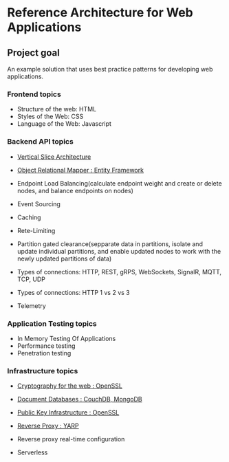 # Reference Architecture for Web Applications

## Project goal

An example solution that uses best practice patterns for developing web applications.


### Frontend topics

* Structure of the web: HTML
* Styles of the Web: CSS
* Language of the Web: Javascript

### Backend API topics

* [Vertical Slice Architecture](/Studies/1.vertical_slice_architecture.md)
* [Object Relational Mapper : Entity Framework](/Studies/6.object_relational_mappers.md)

* Endpoint Load Balancing(calculate endpoint weight and create or delete nodes, and balance endpoints on nodes)
* Event Sourcing
* Caching
* Rete-Limiting
* Partition gated clearance(sepparate data in partitions, isolate and update individual partitions, and enable
updated nodes to work with the newly updated partitions of data)
* Types of connections: HTTP, REST, gRPS, WebSockets, SignalR, MQTT, TCP, UDP
* Types of connections: HTTP 1 vs 2 vs 3
* Telemetry

### Application Testing topics

* In Memory Testing Of Applications
* Performance testing
* Penetration testing

### Infrastructure topics

* [Cryptography for the web : OpenSSL](/Studies/3.cryptography_for_web.md)
* [Document Databases : CouchDB, MongoDB](/Studies/2.document_databases.md)
* [Public Key Infrastructure : OpenSSL](/Studies/4.public_key_infrastructure.md)
* [Reverse Proxy : YARP](/Studies/5.reverse_proxy.md)

* Reverse proxy real-time configuration
* Serverless